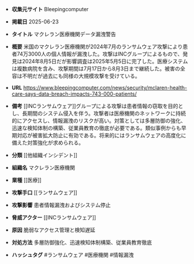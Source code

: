 - **収集元サイト**
Bleepingcomputer

- **掲載日**
2025-06-23

- **タイトル**
マクレラン医療機関データ漏洩警告

- **概要**
米国のマクレラン医療機関が2024年7月のランサムウェア攻撃により患者74万3000人の個人情報が漏洩した。攻撃はINCグループによるもので、発見は2024年8月5日だが影響調査は2025年5月5日に完了した。医療システムは複数病院を含み、攻撃期間は7月17日から8月3日まで継続した。被害の全容は不明だが過去にも同様の大規模攻撃を受けている。

- **URL**
https://www.bleepingcomputer.com/news/security/mclaren-health-care-says-data-breach-impacts-743-000-patients/

- **備考**
[[INCランサムウェア]]グループによる攻撃は患者情報の窃取を目的とし、長期間のシステム侵入を伴う。攻撃者は医療機関のネットワークに持続的にアクセスし、情報漏洩のリスクが高い。対策としては多層防御の強化、迅速な検知体制の構築、従業員教育の徹底が必要である。類似事例からも早期対応が被害拡大防止に有効である。将来的にはランサムウェアの高度化に備えた対策強化が求められる。

- **分類**
[[他組織インシデント]]

- **組織名**
マクレラン医療機関

- **業種**
[[医療]]

- **攻撃手口**
[[ランサムウェア]]

- **攻撃影響**
患者情報漏洩およびシステム停止

- **脅威アクター**
[[INCランサムウェア]]

- **原因**
脆弱なアクセス管理と検知遅延

- **対処方法**
多層防御強化、迅速検知体制構築、従業員教育徹底

- **ハッシュタグ**
#ランサムウェア #医療機関 #情報漏洩

